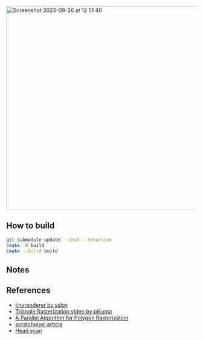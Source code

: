 <img width="540" alt="Screenshot 2023-09-26 at 12 51 40" src="https://github.com/misclicl/pixelscape/assets/84678137/23d86321-bad5-4736-96b5-1e2ff5d6b7d7">

## How to build

``` bash
git submodule update --init --recursive
cmake -B build
cmake --build build
```

## Notes

## References
* [tinyrenderer by ssloy](https://github.com/ssloy/tinyrenderer)
* [Triangle Rasterization video by pikuma](https://www.youtube.com/watch?v=k5wtuKWmV48)
* [A Parallel Algorithm for Polygon Rasterization](./refs/comp175-06-pineda.pdf)
* [scratchpixel article](https://www.scratchapixel.com/lessons/3d-basic-rendering/rasterization-practical-implementation/rasterization-stage.html)
* [Head scan](https://www.3dscanstore.com/blog/Free-3D-Head-Model)
